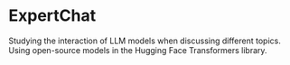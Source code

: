 # ExpertChat
Studying the interaction of LLM models when discussing different topics. Using open-source models in the Hugging Face Transformers library.
